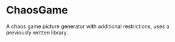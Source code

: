 # ChaosGame
A chaos game picture generator with additional restrictions, uses a previously written library.
